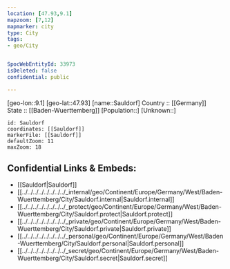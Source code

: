 ```yaml
---
location: [47.93,9.1] 
mapzoom: [7,12] 
mapmarker: city 
type: City
tags:
- geo/City


SpocWebEntityId: 33973
isDeleted: false
confidential: public

---
```

[geo-lon::9.1] 
[geo-lat::47.93] 
[name::Sauldorf] 
Country :: [[Germany]]  
State :: [[Baden-Wuerttemberg]] 
[Population::] 
[Unknown::] 


```leaflet
id: Sauldorf
coordinates: [[Sauldorf]] 
markerFile: [[Sauldorf]] 
defaultZoom: 11 
maxZoom: 18
```


## Confidential Links & Embeds: 
- [[Sauldorf|Sauldorf]]  
- [[../../../../../../../../_internal/geo/Continent/Europe/Germany/West/Baden-Wuerttemberg/City/Sauldorf.internal|Sauldorf.internal]] 
- [[../../../../../../../../_protect/geo/Continent/Europe/Germany/West/Baden-Wuerttemberg/City/Sauldorf.protect|Sauldorf.protect]] 
- [[../../../../../../../../_private/geo/Continent/Europe/Germany/West/Baden-Wuerttemberg/City/Sauldorf.private|Sauldorf.private]] 
- [[../../../../../../../../_personal/geo/Continent/Europe/Germany/West/Baden-Wuerttemberg/City/Sauldorf.personal|Sauldorf.personal]] 
- [[../../../../../../../../_secret/geo/Continent/Europe/Germany/West/Baden-Wuerttemberg/City/Sauldorf.secret|Sauldorf.secret]] 
